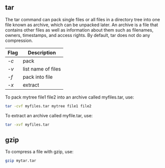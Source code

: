 <h2>tar</h2>
The tar command can pack single files or all files in a directory tree into one file known as archive, which can be unpacked later.
An archive is a file that contains other files as well as information about them such as filenames, owners, timestamps, and access rights. 
By default, tar does not do any compression.

| Flag | Description |
| --- | --- |
| <i>-c</i> | pack |
| <i>-v</i> | list name of files |
| <i>-f</i> | pack into file |
| <i>-x</i> | extract |

To pack mytree file1 file2 into an archive called myfiles.tar, use:

```bash
tar -cvf myfiles.tar mytree file1 file2
```

To extract an archive called myfile.tar, use:

```bash
tar -xvf myfiles.tar
```

<h2>gzip</h2>

To compress a file with gzip, use:

```bash
gzip mytar.tar
```
